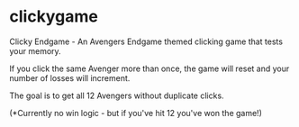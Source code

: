 # clickygame

Clicky Endgame - An Avengers Endgame themed clicking game that tests your memory.

If you click the same Avenger more than once, the game will reset and your number of losses will increment.

The goal is to get all 12 Avengers without duplicate clicks. 

(*Currently no win logic - but if you've hit 12 you've won the game!)
